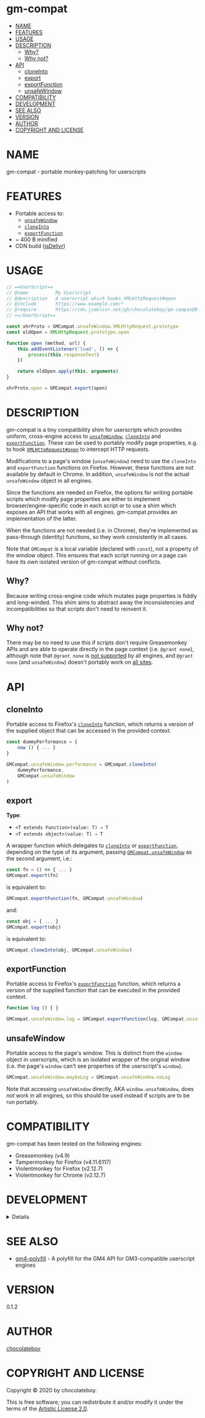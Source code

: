 # gm-compat

<!-- TOC -->

- [NAME](#name)
- [FEATURES](#features)
- [USAGE](#usage)
- [DESCRIPTION](#description)
  - [Why?](#why)
  - [Why not?](#why-not)
- [API](#api)
  - [cloneInto](#cloneinto)
  - [export](#export)
  - [exportFunction](#exportfunction)
  - [unsafeWindow](#unsafewindow)
- [COMPATIBILITY](#compatibility)
- [DEVELOPMENT](#development)
- [SEE ALSO](#see-also)
- [VERSION](#version)
- [AUTHOR](#author)
- [COPYRIGHT AND LICENSE](#copyright-and-license)

<!-- TOC END -->

# NAME

gm-compat - portable monkey-patching for userscripts

# FEATURES

- Portable access to:
  - [`unsafeWindow`][unsafeWindow]
  - [`cloneInto`][cloneInto]
  - [`exportFunction`][exportFunction]
- ~ 400 B minified
- CDN build ([jsDelivr][])

# USAGE

```javascript
// ==UserScript==
// @name          My Userscript
// @description   A userscript which hooks XMLHttpRequest#open
// @include       https://www.example.com/*
// @require       https://cdn.jsdelivr.net/gh/chocolateboy/gm-compat@0.1.2/index.min.js
// ==/UserScript==

const xhrProto = GMCompat.unsafeWindow.XMLHttpRequest.prototype
const oldOpen = XMLHttpRequest.prototype.open

function open (method, url) {
    this.addEventListener('load', () => {
        process(this.responseText)
    })

    return oldOpen.apply(this, arguments)
}

xhrProto.open = GMCompat.export(open)
```

# DESCRIPTION

gm-compat is a tiny compatibility shim for userscripts which provides uniform,
cross-engine access to [`unsafeWindow`][unsafeWindow], [`cloneInto`][cloneInto]
and [`exportFunction`][exportFunction]. These can be used to portably modify
page properties, e.g. to hook [`XMLHttpRequest#open`][xhr#open] to intercept
HTTP requests.

Modifications to a page's window (`unsafeWindow`) need to use the `cloneInto`
and `exportFunction` functions on Firefox. However, these functions are not
available by default in Chrome. In addition, `unsafeWindow` is not the actual
`unsafeWindow` object in all engines.

Since the functions are needed on Firefox, the options for writing portable
scripts which modify page properties are either to implement
browser/engine-specific code in each script or to use a shim which exposes an
API that works with all engines. gm-compat provides an implementation of the
latter.

When the functions are not needed (i.e. in Chrome), they're implemented as
pass-through (identity) functions, so they work consistently in all cases.

Note that `GMCompat` is a local variable (declared with `const`), not a
property of the window object. This ensures that each script running on a page
can have its own isolated version of gm-compat without conflicts.

## Why?

Because writing cross-engine code which mutates page properties is fiddly and
long-winded. This shim aims to abstract away the inconsistencies and
incompatibilities so that scripts don't need to reinvent it.

## Why not?

There may be no need to use this if scripts don't require Greasemonkey APIs and
are able to operate directly in the page context (i.e. `@grant none`), although
note that `@grant none` is [not supported][grant-none] by all engines, and
`@grant none` (and `unsafeWindow`) doesn't portably work on [all sites][csp].

# API

## cloneInto

Portable access to Firefox's [`cloneInto`][cloneInto] function, which returns a
version of the supplied object that can be accessed in the provided context.

```javascript
const dummyPerformance = {
    now () { ... }
}

GMCompat.unsafeWindow.performance = GMCompat.cloneInto(
    dummyPerformance,
    GMCompat.unsafeWindow
)
```

## export

**Type**:
- `<T extends Function>(value: T) ⇒ T`
- `<T extends object>(value: T) ⇒ T`

A wrapper function which delegates to [`cloneInto`](#cloneinto) or
[`exportFunction`](#exportFunction), depending on the type of its argument,
passing [`GMCompat.unsafeWindow`](#unsafeWindow) as the second argument, i.e.:

```javascript
const fn = () => { ... }
GMCompat.export(fn)
```

is equivalent to:

```javascript
GMCompat.exportFunction(fn, GMCompat.unsafeWindow)
```

and:

```javascript
const obj = { ... }
GMCompat.export(obj)
```

is equivalent to:

```javascript
GMCompat.cloneInto(obj, GMCompat.unsafeWindow)
```

## exportFunction

Portable access to Firefox's [`exportFunction`][exportFunction] function, which
returns a version of the supplied function that can be executed in the provided
context.

```javascript
function log () { }

GMCompat.unsafeWindow.log = GMCompat.exportFunction(log, GMCompat.unsafeWindow)
```

## unsafeWindow

Portable access to the page's window. This is distinct from the `window` object
in userscripts, which is an isolated wrapper of the original window (i.e. the
page's `window` can't see properties of the userscript's `window`).

```javascript
GMCompat.unsafeWindow.maybeLog = GMCompat.unsafeWindow.noLog
```

Note that accessing `unsafeWindow` directly, AKA `window.unsafeWindow`, does
*not* work in all engines, so this should be used instead if scripts are to be
run portably.

# COMPATIBILITY

gm-compat has been tested on the following engines:

- Greasemonkey (v4.9)
- Tampermonkey for Firefox (v4.11.6117)
- Violentmonkey for Firefox (v2.12.7)
- Violentmonkey for Chrome (v2.12.7)

# DEVELOPMENT

<details>

<!-- TOC:ignore -->
## NPM Scripts

The following NPM scripts are available:

- build - generate the minified build of the library (index.min.js)
- build:doc - generate the README's TOC (table of contents)

</details>

# SEE ALSO

- [gm4-polyfill][] - A polyfill for the GM4 API for GM3-compatible userscript engines

# VERSION

0.1.2

# AUTHOR

[chocolateboy](mailto:chocolate@cpan.org)

# COPYRIGHT AND LICENSE

Copyright © 2020 by chocolateboy.

This is free software; you can redistribute it and/or modify it under the
terms of the [Artistic License 2.0](https://www.opensource.org/licenses/artistic-license-2.0.php).

[cloneInto]: https://developer.mozilla.org/en-US/docs/Mozilla/Tech/XPCOM/Language_Bindings/Components.utils.cloneInto
[csp]: https://github.com/violentmonkey/violentmonkey/issues/1001
[exportFunction]: https://developer.mozilla.org/en-US/docs/Mozilla/Tech/XPCOM/Language_Bindings/Components.utils.exportFunction
[gm4-polyfill]: https://github.com/greasemonkey/gm4-polyfill
[grant-none]: https://github.com/greasemonkey/greasemonkey/issues/3015#issuecomment-436645719
[jsDelivr]: https://cdn.jsdelivr.net/gh/chocolateboy/gm-compat@0.1.2/index.min.js
[unsafeWindow]: https://sourceforge.net/p/greasemonkey/wiki/unsafeWindow/
[xhr#open]: https://developer.mozilla.org/en-US/docs/Web/API/XMLHttpRequest/open
